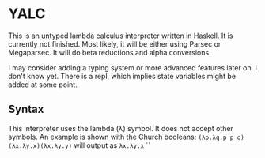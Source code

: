 # YALC
This is an untyped lambda calculus interpreter written in Haskell. It is currently not finished. Most likely, it will be either using Parsec or Megaparsec. It will do beta reductions and alpha conversions.

I may consider adding a typing system or more advanced features later on. I don't know yet. There is a repl, which implies state variables might be added at some point. 

## Syntax

This interpreter uses the lambda (λ) symbol. It does not accept other symbols.
An example is shown with the Church booleans:
`(λp.λq.p p q)(λx.λy.x)(λx.λy.y)` will output as `λx.λy.x`
``

